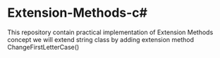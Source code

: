 # Extension-Methods-c#
This repository contain practical implementation of  Extension Methods concept
we will extend string class by adding extension method ChangeFirstLetterCase()
